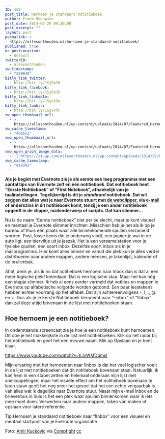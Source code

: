 ```yaml
---
ID: 158
post_title: Hernoem je standaard notitieboek
author: Frank Meeuwsen
post_date: 2014-07-29 09:30:00
post_excerpt: ""
layout: post
permalink: >
  https://allesonthouden.nl/hernoem-je-standaard-notitieboek/
published: true
nc_postLocation:
  - default
twitterID:
  - allesonthouden
sw_timestamp:
  - "399949"
bitly_link_twitter:
  - http://bit.ly/1SjEm3D
bitly_link_facebook:
  - http://bit.ly/1SjEm3E
bitly_link_linkedIn:
  - http://bit.ly/1SgxX9n
bitly_link_tumblr:
  - http://bit.ly/1SgxVhF
sw_open_thumbnail_url:
  - >
    https://allesonthouden.nl/wp-content/uploads/2014/07/Featured_Hernoemnotebook.jpg
sw_cache_timestamp:
  - "408552"
swp_open_thumbnail_url:
  - >
    https://allesonthouden.nl/wp-content/uploads/2014/07/Featured_Hernoemnotebook.jpg
swp_open_graph_image_data:
  - '["https://i1.wp.com/allesonthouden.nl/wp-content/uploads/2014/07/Featured_Hernoemnotebook.jpg?fit=800%2C400&ssl=1",800,400,false]'
swp_cache_timestamp:
  - "410342"
---
```

<strong>Als je begint met Evernote zie je als eerste een leeg programma met een aantal tips van Evernote zelf en één notitieboek. Dat notitieboek heet “Eerste Notitieboek” of “First Notebook”, afhankelijk van je taalinstellingen. Tegelijkertijd is dit je <em>standaard</em> notitieboek. Dat wil zeggen dat alles wat je naar Evernote stuurt met <a title="#Evernotecollection – Webclipper" href="http://allesonthouden.nl/evernotecollection-webclipper/">de webclipper</a>, via <a title="Hoe werkt Evernote met e-mail?" href="http://allesonthouden.nl/evernote-en-email/">e-mail</a> of anderszins in dit notitieboek komt, tenzij je een ander notitieboek opgeeft in de clipper, mailonderwerp of scripts. Dat kan slimmer...</strong>

<!--more-->

Nu is de naam “Eerste notitieboek” niet per se slecht, maar je kunt visueel en mentaal je Evernote slimmer inrichten. Misschien heb je net als ik op je bureau of thuis een plaats waar alle binnenkomende spullen verzameld worden. Post, losse items die je onderweg vindt, een papiertje wat in de auto ligt, een bierviltje uit je jaszak. Het is een verzamelstation voor je fysieke spullen, een soort inbox. Dezelfde soort inbox als in je mailprogramma. Hier komt alles binnen en vanuit die plek kun je alles verder distribueren naar andere mappen, andere mensen, je takenlijst, kalender of de prullenbak.

Aha!, denk je, als ik nu dat notitieboek hernoem naar Inbox dan is dat al een meer logische plek! Inderdaad. Dat is een logische stap. Maar het kan nóg een stapje slimmer. Ik heb al eens eerder vermeld dat notities en mappen in Evernote op alfabetische volgorde worden getoond. Een paar leestekens hebben echter voorrang op het alfabet. Dat zijn achtereenvolgens -, !, ., @ en +. Dus als je je Eerste Notitieboek hernoemt naar “-Inbox” of “!Inbox” dan zal deze altijd bovenaan in de lijst met notitieboeken staan.
<h2 id="hoehernoemjeeennotitieboek">Hoe hernoem je een notitieboek?</h2>
In onderstaande screencast zie je hoe je een notitieboek kunt hernoemen. Dit doe je het makkelijkste in de lijst met notitieboeken. Klik op het radar bij het notitieboek en geef het een nieuwe naam. Klik op Opslaan en je bent klaar.

https://www.youtube.com/watch?v=tiJvWMDqmsI

Mijn ervaring met het hernoemen naar !Inbox is dat het veel logischer voelt in de lijst met notitieboeken dat dit notitieboek bovenaan staat. Natuurlijk, ik kan hem in een stapel zetten en helemaal onderaan mijn lijst met snelkoppelingen, maar het visuele effect om het notitieboek bovenaan te laten staan geeft het nog meer het gevoel dat het een echte vergaarbak is van alles wat ik dagelijks naar Evernote stuur. Naast mijn e-mail inbox en de brievenbus in huis is het een plek waar spullen binnenkomen waar ik iets mee moet doen. Verwerken naar andere mappen, taken van maken of opslaan voor latere referentie.

Tip:Hernoem je standaard notitieboek naar “!Inbox” voor een visueel en mentaal startpunt van je Evernote organisatie

Foto: <a href="https://www.flickr.com/photos/12389767@N04/3097124543/">Amir Kuckovic</a> via <a href="http://compfight.com">Compfight</a> <a href="https://creativecommons.org/licenses/by-nc-sa/2.0/">cc</a>